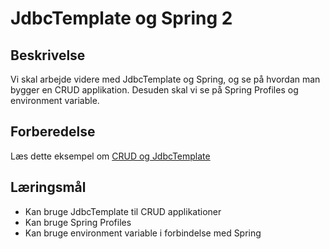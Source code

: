 # JdbcTemplate og Spring 2

## Beskrivelse
Vi skal arbejde videre med JdbcTemplate og Spring, og se på hvordan man bygger en CRUD applikation. Desuden skal vi se på Spring Profiles og environment variable.
## Forberedelse
Læs dette eksempel om [CRUD og JdbcTemplate](https://www.geeksforgeeks.org/springboot/spring-jdbc-template/)
## Læringsmål

- Kan bruge JdbcTemplate til CRUD applikationer
- Kan bruge Spring Profiles
- Kan bruge environment variable i forbindelse med Spring
